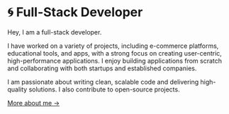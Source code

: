 # 🌀 Full-Stack Developer

Hey, I am a full-stack developer.

I have worked on a variety of projects, including e-commerce platforms, educational tools, and apps, with a strong focus on creating user-centric, high-performance applications. I enjoy building applications from scratch and collaborating with both startups and established companies.

I am passionate about writing clean, scalable code and delivering high-quality solutions. I also contribute to open-source projects.

[More about me →](https://alshaer.vercel.app/)
